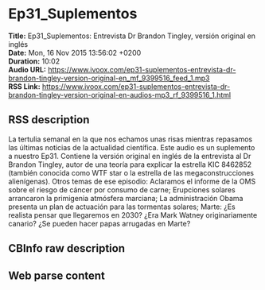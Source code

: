 # Ep31_Suplementos  
**Title:** Ep31_Suplementos: Entrevista Dr Brandon Tingley, versión original en inglés  
**Date:** Mon, 16 Nov 2015 13:56:02 +0200  
**Duration:** 10:02  
**Audio URL:** https://www.ivoox.com/ep31-suplementos-entrevista-dr-brandon-tingley-version-original-en_mf_9399516_feed_1.mp3  
**RSS Link:** https://www.ivoox.com/ep31-suplementos-entrevista-dr-brandon-tingley-version-original-en-audios-mp3_rf_9399516_1.html  

## RSS description
La tertulia semanal en la que nos echamos unas risas mientras repasamos las últimas noticias de la actualidad científica. Este audio es un suplemento a nuestro Ep31. Contiene la versión original en inglés de la entrevista al Dr Brandon Tingley, autor de una teoría para explicar la estrella KIC 8462852 (también conocida como WTF star o la estrella de las megaconstrucciones alienígenas). Otros temas de ese episodio: Aclaramos el informe de la OMS sobre el riesgo de cáncer por consumo de carne; Erupciones solares arrancaron la primigenia atmósfera marciana; La administración Obama presenta un plan de actuación para las tormentas solares; Marte: ¿Es realista pensar que llegaremos en 2030? ¿Era Mark Watney originariamente canario? ¿Se pueden hacer papas arrugadas en Marte?

## CBInfo raw description


## Web parse content


